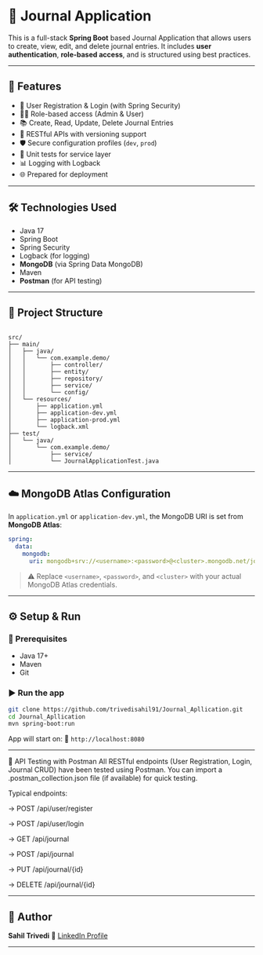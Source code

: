 # 📝 Journal Application

This is a full-stack **Spring Boot** based Journal Application that allows users to create, view, edit, and delete journal entries. It includes **user authentication**, **role-based access**, and is structured using best practices.

---

## 🚀 Features

- 🔐 User Registration & Login (with Spring Security)
- 🧑‍💼 Role-based access (Admin & User)
- 📚 Create, Read, Update, Delete Journal Entries
- 📁 RESTful APIs with versioning support
- 🛡️ Secure configuration profiles (`dev`, `prod`)
- 🧪 Unit tests for service layer
- 📊 Logging with Logback
- 🌐 Prepared for deployment

---

## 🛠️ Technologies Used

- Java 17
- Spring Boot
- Spring Security
- Logback (for logging)
- **MongoDB** (via Spring Data MongoDB)
- Maven
- **Postman** (for API testing)

---

## 📁 Project Structure

```

src/
├── main/
│   ├── java/
│   │   └── com.example.demo/
│   │       ├── controller/
│   │       ├── entity/
│   │       ├── repository/
│   │       ├── service/
│   │       └── config/
│   └── resources/
│       ├── application.yml
│       ├── application-dev.yml
│       ├── application-prod.yml
│       └── logback.xml
├── test/
│   └── java/
│       └── com.example.demo/
│           ├── service/
│           └── JournalApplicationTest.java

````

---
## ☁️ MongoDB Atlas Configuration

In `application.yml` or `application-dev.yml`, the MongoDB URI is set from **MongoDB Atlas**:

```yaml
spring:
  data:
    mongodb:
      uri: mongodb+srv://<username>:<password>@<cluster>.mongodb.net/journaldb?retryWrites=true&w=majority
```

> ⚠️ Replace `<username>`, `<password>`, and `<cluster>` with your actual MongoDB Atlas credentials.

---
## ⚙️ Setup & Run

### 🔧 Prerequisites
- Java 17+
- Maven
- Git
  

### ▶️ Run the app
```bash
git clone https://github.com/trivedisahil91/Journal_Apllication.git
cd Journal_Apllication
mvn spring-boot:run
````

App will start on:
📍 `http://localhost:8080`

---

🧪 API Testing with Postman
All RESTful endpoints (User Registration, Login, Journal CRUD) have been tested using Postman.
You can import a .postman_collection.json file (if available) for quick testing.

Typical endpoints:

  -> POST /api/user/register

  -> POST /api/user/login

  -> GET /api/journal

  -> POST /api/journal

  -> PUT /api/journal/{id}

  -> DELETE /api/journal/{id}

---
## 👤 Author

**Sahil Trivedi**
🔗 [LinkedIn Profile](https://www.linkedin.com/in/trivedi-sahil-5212002b0)

---

